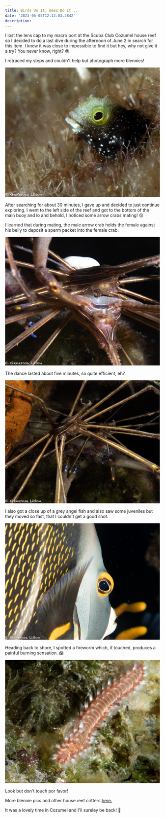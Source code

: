 ```yaml
---
title: Birds Do It, Bees Do It ...
date: "2023-06-05T12:12:03.284Z"
description:
---
```


I lost the lens cap to my macro port at the Scuba Club Cozumel house reef so I decided to do a last dive during the afternoon of June 2 in search for this item. I knew it was close to impossible to find it but hey, why not give it a try? You never know, right? :stuck_out_tongue_winking_eye:

I retraced my steps and couldn't help but photograph more blennies!

![blennie](./blennie_close.jpg)

After searching for about 30 minutes, I gave up and decided to just continue exploring. I went to the left side of the reef and got to the bottom of the main buoy and lo and behold, I noticed some arrow crabs mating! :open_mouth:

I learned that during mating, the male arrow crab holds the female against his belly to deposit a sperm packet into the female crab.

![arrow_crabs](./arrow_crabs_main.jpg)

The dance lasted about five minutes, so quite efficient, eh?

![arrow_crabs_main](./arrow_crabs.jpg)

I also got a close up of a grey angel fish and also saw some juveniles but they moved so fast, that I couldn't get a good shot.

![angel](./angel_close.jpg)

Heading back to shore, I spotted a fireworm which, if touched, produces a painful burning sensation. :scream:

![firework](./firework.jpg)

Look but don't touch por favor!

More blennie pics and other house reef critters <a href="https://generosalitton.smugmug.com/ArrowCrab-Mating/" target="\_blank">here.</a>

It was a lovely time in Cozumel and I'll sureley be back! :wave:
